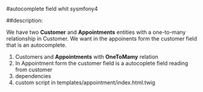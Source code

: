 #autocomplete field whit sysmfony4

##description: 

We have two **Customer** and **Appointments** entities with a one-to-many relationship in Customer.
We want in the appoinents form the customer field that is an autocomplete.

1. Customers and **Appointments** with **OneToMamy** relation
2. In Appointment form the customer field is a autocoplete field reading from customer
3. dependencies
	<link rel="stylesheet" href="//code.jquery.com/ui/1.12.1/themes/base/jquery-ui.css">
	<script src="https://code.jquery.com/jquery-3.4.1.min.js"></script>
    <script src="https://code.jquery.com/ui/1.12.1/jquery-ui.js"></script>
4. custom script in templates/appointment/index.html.twig
